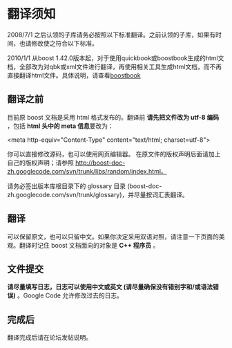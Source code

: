 # 翻译须知 #
2008/7/1 之后认领的子库请务必按照以下标准翻译。之前认领的子库，如果有时间，也请修改使之符合以下标准。

2010/1/1 从boost 1.42.0版本起，对于使用quickbook或boostbook生成的html文档，全部改为对qbk或xml文件进行翻译，再使用相关工具生成html文档，而不再直接翻译html文件。具体说明，请查看[boostbook](boostbook.md)

## 翻译之前 ##
目前原 boost 文档是采用 html 格式发布的。翻译前 **请先把文件改为 utf-8 编码** ，包括 **html 头中的 meta 信息**要改为：


&lt;meta http-equiv="Content-Type" content="text/html; charset=utf-8"&gt;



你可以直接修改源码，也可以使用网页编辑器。
在原文件的版权声明后面请加上自己的版权声明；请参照 http://boost-doc-zh.googlecode.com/svn/trunk/libs/random/index.html。

请务必签出版本库根目录下的 glossary 目录 (boost-doc-zh.googlecode.com/svn/trunk/glossary)，并尽量按词汇表翻译。

## 翻译 ##
可以保留原文，也可以只留中文。如果你决定采用双语对照，请注意一下页面的美观。翻译时记住 boost 文档面向的对象是 **C++ 程序员** 。

## 文件提交 ##
**请尽量填写日志，日志可以使用中文或英文 (请尽量确保没有错别字和/或语法错误)** 。Google Code 允许修改过去的日志。

## 完成后 ##
翻译完成后请在论坛发帖说明。